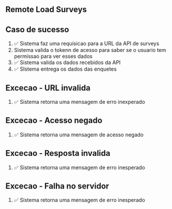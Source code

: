 ## Remote Load Surveys

## Caso de sucesso
1. ✅ Sistema faz uma requisicao para a URL da API de surveys
2. Sistema valida o tokenn de acesso para saber se o usuario tem permissao para ver esses dados
3. ✅ Sistema valida os dados recebidos da API
4. ✅ SIstema entrega os dados das enquetes

## Excecao - URL invalida
1. ✅ Sistema retorna uma mensagem de erro inexperado

## Excecao - Acesso negado
1. ✅ Sistema retorna uma mensagem de acesso negado

## Excecao - Resposta invalida
1. ✅ Sistema retorna uma mensagem de erro inesperado

## Excecao - Falha no servidor
1. ✅ Sistema retorna uma mensagem de erro inesperado